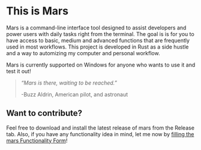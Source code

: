 # This is Mars

Mars is a command-line interface tool designed to assist developers and power users with daily tasks right from the terminal. The goal is is for you to have access to basic, medium and advanced functions that are frequently used in most workflows. This project is developed in Rust as a side hustle and a way to automizing my computer and personal workflow.

Mars is currently supported on Windows for anyone who wants to use it and test it out!

>_“Mars is there, waiting to be reached.”_
>
> -Buzz Aldrin, American pilot, and astronaut

## Want to contribute?

Feel free to download and install the latest release of mars from the Release tab. Also, if you have any functionality idea in mind, let me now by [filling the mars Functionality Form](https://docs.google.com/forms/d/e/1FAIpQLSfzH-Fm4W_Tvw_bNlXHOEj-JMGKMSCkatQNrBsN7_DTQ7NEeg/viewform?usp=sf_link)!
